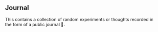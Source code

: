 ## Journal
This contains a collection of random experiments or thoughts recorded in the form of a public journal :ledger:.
